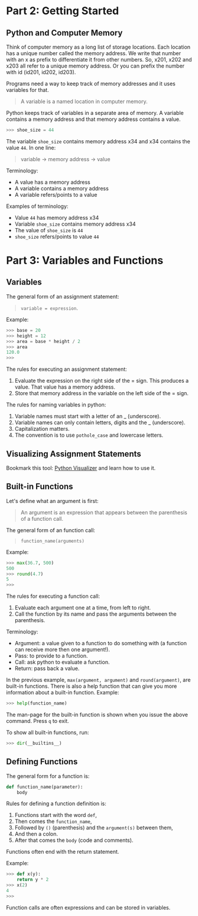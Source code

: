 # Part 2: Getting Started

## Python and Computer Memory

Think of computer memory as a long list of storage locations. Each location has a unique number called the memory address. We write that number with an x as prefix to differentiate it from other numbers. So, x201, x202 and x203 all refer to a unique memory address. Or you can prefix the number with id (id201, id202, id203).

Programs need a way to keep track of memory addresses and it uses variables for that.

> A variable is a named location in computer memory. 

Python keeps track of variables in a separate area of memory. A variable contains a memory address and that memory address contains a value.

```python
>>> shoe_size = 44
```

The variable `shoe_size` contains memory address x34 and x34 contains the value `44`. In one line:

> variable → memory address → value

Terminology:

- A value has a memory address
- A variable contains a memory address
- A variable refers/points to a value

Examples of terminology:

- Value `44` has memory address x34
- Variable `shoe_size` contains memory address x34
- The value of `shoe_size` is `44`
- `shoe_size` refers/points to value `44`

# Part 3: Variables and Functions

## Variables

The general form of an assignment statement:

> `variable = expression`.

Example:

```python
>>> base = 20
>>> height = 12
>>> area = base * height / 2
>>> area
120.0
>>>
```

The rules for executing an assignment statement:

1. Evaluate the expression on the right side of the = sign. This produces a value. That value has a memory address.
2. Store that memory address in the variable on the left side of the = sign.

The rules for naming variables in python:

1. Variable names must start with a letter of an _ (underscore).
2. Variable names can only contain letters, digits and the _ (underscore).
3. Capitalization matters.
4. The convention is to use `pothole_case` and lowercase letters.

## Visualizing Assignment Statements

Bookmark this tool: [Python Visualizer](http://pythontutor.com/visualize.html#mode=edit) and learn how to use it.

## Built-in Functions

Let's define what an argument is first:

> An argument is an expression that appears between the parenthesis of a function call.

The general form of an function call:

> `function_name(arguments)`

Example:

```python
>>> max(36.7, 500)
500
>>> round(4.7)
5
>>>
```

The rules for executing a function call:

1. Evaluate each argument one at a time, from left to right.
2. Call the function by its name and pass the arguments between the parenthesis.

Terminology:

- Argument: a value given to a function to do something with (a function can receive more then one argument!).
- Pass: to provide to a function.
- Call: ask python to evaluate a function.
- Return: pass back a value.

In the previous example, `max(argument, argument)` and `round(argument)`, are built-in functions. There is also a help function that can give you more information about a built-in function. Example:

```python
>>> help(function_name)
```

The man-page for the built-in function is shown when you issue the above command. Press `q` to exit.

To show all built-in functions, run:

```python
>>> dir(__builtins__)
```

## Defining Functions

The general form for a function is:

```python
def function_name(parameter):
    body
```

Rules for defining a function definition is:

1. Functions start with the word `def`,
2. Then comes the `function_name`,
3. Followed by `()` (parenthesis) and the `argument(s)` between them,
4. And then a colon.
5. After that comes the `body` (code and comments).

Functions often end with the return statement.

Example:

```python
>>> def x(y):
    return y * 2
>>> x(2)
4
>>>
```

Function calls are often expressions and can be stored in variables.